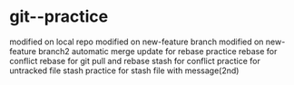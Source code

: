 # git--practice
modified on local repo
modified on new-feature branch
modified on new-feature branch2
automatic merge
update for rebase practice
rebase for conflict
rebase for git pull and rebase
stash for conflict
practice for untracked file stash
practice for stash file with message(2nd)
